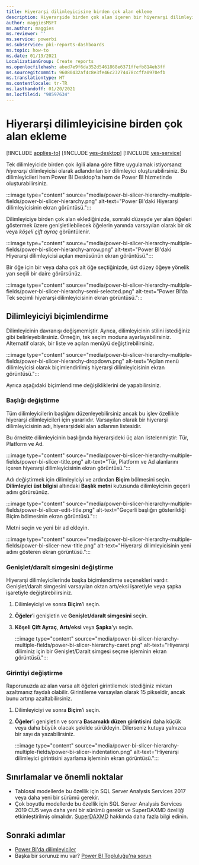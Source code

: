 ```yaml
---
title: Hiyerarşi dilimleyicisine birden çok alan ekleme
description: Hiyerarşide birden çok alan içeren bir hiyerarşi dilimleyicisi oluşturmayı öğrenin.
author: maggiesMSFT
ms.author: maggies
ms.reviewer: ''
ms.service: powerbi
ms.subservice: pbi-reports-dashboards
ms.topic: how-to
ms.date: 01/19/2021
LocalizationGroup: Create reports
ms.openlocfilehash: abed7e9f6da352d5461868e6371ffefb814eb3ff
ms.sourcegitcommit: 96080432af4c8e3fe46c23274478ccffa0970efb
ms.translationtype: HT
ms.contentlocale: tr-TR
ms.lasthandoff: 01/20/2021
ms.locfileid: "98597634"
---
```

# <a name="add-multiple-fields-to-a-hierarchy-slicer"></a>Hiyerarşi dilimleyicisine birden çok alan ekleme

[!INCLUDE [applies-to](../includes/applies-to.md)] [!INCLUDE [yes-desktop](../includes/yes-desktop.md)] [!INCLUDE [yes-service](../includes/yes-service.md)]

Tek dilimleyicide birden çok ilgili alana göre filtre uygulamak istiyorsanız *hiyerarşi* dilimleyicisi olarak adlandırılan bir dilimleyici oluşturabilirsiniz. Bu dilimleyicileri hem Power BI Desktop’ta hem de Power BI hizmetinde oluşturabilirsiniz.

:::image type="content" source="media/power-bi-slicer-hierarchy-multiple-fields/power-bi-slicer-hierarchy.png" alt-text="Power BI'daki Hiyerarşi dilimleyicisinin ekran görüntüsü.":::

Dilimleyiciye birden çok alan eklediğinizde, sonraki düzeyde yer alan öğeleri göstermek üzere genişletilebilecek öğelerin yanında varsayılan olarak bir ok veya *köşeli çift ayraç* görüntülenir.

:::image type="content" source="media/power-bi-slicer-hierarchy-multiple-fields/power-bi-slicer-hierarchy-arrow.png" alt-text="Power BI'daki Hiyerarşi dilimleyicisi açılan menüsünün ekran görüntüsü.":::
 
 
Bir öğe için bir veya daha çok alt öğe seçtiğinizde, üst düzey öğeye yönelik yarı seçili bir daire görürsünüz.
 
:::image type="content" source="media/power-bi-slicer-hierarchy-multiple-fields/power-bi-slicer-hierarchy-semi-selected.png" alt-text="Power BI’da Tek seçimli hiyerarşi dilimleyicisinin ekran görüntüsü.":::

## <a name="format-the-slicer"></a>Dilimleyiciyi biçimlendirme

Dilimleyicinin davranışı değişmemiştir. Ayrıca, dilimleyicinin stilini istediğiniz gibi belirleyebilirsiniz. Örneğin, tek seçim moduna ayarlayabilirsiniz. Alternatif olarak, bir liste ve açılan menüyü değiştirebilirsiniz. 

:::image type="content" source="media/power-bi-slicer-hierarchy-multiple-fields/power-bi-slicer-hierarchy-dropdown.png" alt-text="Açılan menü dilimleyicisi olarak biçimlendirilmiş hiyerarşi dilimleyicisinin ekran görüntüsü.":::

Ayrıca aşağıdaki biçimlendirme değişikliklerini de yapabilirsiniz.

### <a name="change-the-title"></a>Başlığı değiştirme

Tüm dilimleyicilerin başlığını düzenleyebilirsiniz ancak bu işlev özellikle hiyerarşi dilimleyicileri için yararlıdır. Varsayılan olarak bir hiyerarşi dilimleyicisinin adı, hiyerarşideki alan adlarının listesidir.

Bu örnekte dilimleyicinin başlığında hiyerarşideki üç alan listelenmiştir: Tür, Platform ve Ad.

:::image type="content" source="media/power-bi-slicer-hierarchy-multiple-fields/power-bi-slicer-title.png" alt-text="Tür, Platform ve Ad alanlarını içeren hiyerarşi dilimleyicisinin ekran görüntüsü.":::

Adı değiştirmek için dilimleyiciyi ve ardından **Biçim** bölmesini seçin. **Dilimleyici üst bilgisi** altındaki **Başlık metni** kutusunda dilimleyicinin geçerli adını görürsünüz.

:::image type="content" source="media/power-bi-slicer-hierarchy-multiple-fields/power-bi-slicer-edit-title.png" alt-text="Geçerli başlığın gösterildiği Biçim bölmesinin ekran görüntüsü.":::

Metni seçin ve yeni bir ad ekleyin.

:::image type="content" source="media/power-bi-slicer-hierarchy-multiple-fields/power-bi-slicer-new-title.png" alt-text="Hiyerarşi dilimleyicisinin yeni adını gösteren ekran görüntüsü.":::


### <a name="change-the-expandcollapse-icon"></a>Genişlet/daralt simgesini değiştirme

Hiyerarşi dilimleyicilerinde başka biçimlendirme seçenekleri vardır. Genişlet/daralt simgesini varsayılan oktan artı/eksi işaretiyle veya şapka işaretiyle değiştirebilirsiniz.

1. Dilimleyiciyi ve sonra **Biçim**’i seçin.
1. **Öğeler**’i genişletin ve **Genişlet/daralt simgesini** seçin.
1. **Köşeli Çift Ayraç**, **Artı/eksi** veya **Şapka**’yı seçin.
 
    :::image type="content" source="media/power-bi-slicer-hierarchy-multiple-fields/power-bi-slicer-hierarchy-caret.png" alt-text="Hiyerarşi diliminiz için bir Genişlet/Daralt simgesi seçme işleminin ekran görüntüsü.":::
 
### <a name="change-the-indentation"></a>Girintiyi değiştirme

Raporunuzda az alan varsa alt öğeleri girintilemek istediğiniz miktarı azaltmanız faydalı olabilir. Girintileme varsayılan olarak 15 pikseldir, ancak bunu artırıp azaltabilirsiniz. 

1. Dilimleyiciyi ve sonra **Biçim**’i seçin.
1. **Öğeler**’i genişletin ve sonra **Basamaklı düzen girintisini** daha küçük veya daha büyük olacak şekilde sürükleyin. Dilerseniz kutuya yalnızca bir sayı da yazabilirsiniz.

    :::image type="content" source="media/power-bi-slicer-hierarchy-multiple-fields/power-bi-slicer-indentation.png" alt-text="Hiyerarşi dilimleyici girintisini ayarlama işleminin ekran görüntüsü.":::
    
## <a name="limitations-and-considerations"></a>Sınırlamalar ve önemli noktalar

- Tablosal modellerde bu özellik için SQL Server Analysis Services 2017 veya daha yeni bir sürümü gerekir.
- Çok boyutlu modellerde bu özellik için SQL Server Analysis Services 2019 CU5 veya daha yeni bir sürümü gerekir ve SuperDAXMD özelliği etkinleştirilmiş olmalıdır. [SuperDAXMD](/analysis-services/multidimensional-models/dax-for-multidimensional-models#superdaxmd) hakkında daha fazla bilgi edinin.

## <a name="next-steps"></a>Sonraki adımlar

- [Power BI'da dilimleyiciler](../visuals/power-bi-visualization-slicers.md)
- Başka bir sorunuz mu var? [Power BI Topluluğu'na sorun](https://community.powerbi.com/)
